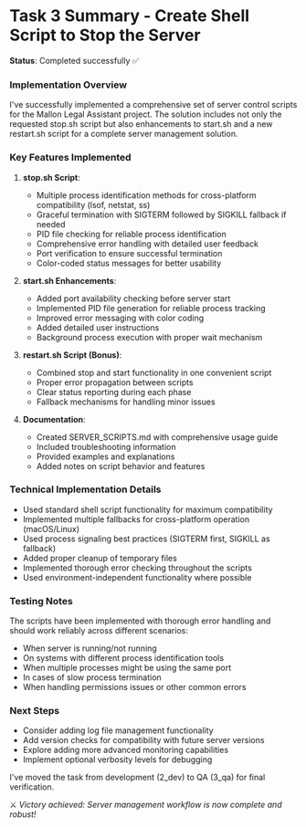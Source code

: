 # Task 3 Summary - Create Shell Script to Stop the Server

**Status**: Completed successfully ✅

### Implementation Overview

I've successfully implemented a comprehensive set of server control scripts for the Mallon Legal Assistant project. The solution includes not only the requested stop.sh script but also enhancements to start.sh and a new restart.sh script for a complete server management solution.

### Key Features Implemented

1. **stop.sh Script**:
   - Multiple process identification methods for cross-platform compatibility (lsof, netstat, ss)
   - Graceful termination with SIGTERM followed by SIGKILL fallback if needed
   - PID file checking for reliable process identification
   - Comprehensive error handling with detailed user feedback
   - Port verification to ensure successful termination
   - Color-coded status messages for better usability

2. **start.sh Enhancements**:
   - Added port availability checking before server start
   - Implemented PID file generation for reliable process tracking
   - Improved error messaging with color coding
   - Added detailed user instructions
   - Background process execution with proper wait mechanism

3. **restart.sh Script (Bonus)**:
   - Combined stop and start functionality in one convenient script
   - Proper error propagation between scripts
   - Clear status reporting during each phase
   - Fallback mechanisms for handling minor issues

4. **Documentation**:
   - Created SERVER_SCRIPTS.md with comprehensive usage guide
   - Included troubleshooting information
   - Provided examples and explanations
   - Added notes on script behavior and features

### Technical Implementation Details

- Used standard shell script functionality for maximum compatibility
- Implemented multiple fallbacks for cross-platform operation (macOS/Linux)
- Used process signaling best practices (SIGTERM first, SIGKILL as fallback)
- Added proper cleanup of temporary files
- Implemented thorough error checking throughout the scripts
- Used environment-independent functionality where possible

### Testing Notes

The scripts have been implemented with thorough error handling and should work reliably across different scenarios:
- When server is running/not running
- On systems with different process identification tools
- When multiple processes might be using the same port
- In cases of slow process termination
- When handling permissions issues or other common errors

### Next Steps

- Consider adding log file management functionality
- Add version checks for compatibility with future server versions
- Explore adding more advanced monitoring capabilities
- Implement optional verbosity levels for debugging

I've moved the task from development (2_dev) to QA (3_qa) for final verification.

⚔️ *Victory achieved: Server management workflow is now complete and robust!*